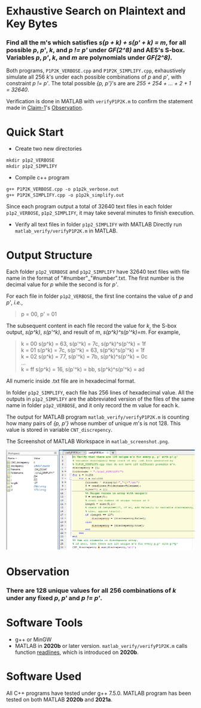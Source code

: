 # Exhaustive Search on Plaintext and Key Bytes
### Find all the m's which satisfies *s(p + k) + s(p' + k) = m*, for all possible *p*, *p'*, *k*, and *p != p'* under *GF(2^8)* and AES's S-box. Variables *p*, *p'*, *k*, and *m* are polynomials under *GF(2^8)*.

Both programs, `P1P2K_VERBOSE.cpp` and `P1P2K_SIMPLIFY.cpp`, exhaustively simulate all 256 *k*'s under each possible combinations of *p* and *p'*, with constraint *p != p'*. The total possible *{p, p'}*'s are are *255 + 254 + ... + 2 + 1 = 32640*.

Verification is done in MATLAB with `verifyP1P2K.m` to confirm the statement made in <u>Claim-1</u>'s <u>Observation</u>.

# Quick Start
* Create two new directories
```
mkdir p1p2_VERBOSE
mkdir p1p2_SIMPLIFY
```
* Compile c++ program
```
g++ P1P2K_VERBOSE.cpp -o p1p2k_verbose.out
g++ P1P2K_SIMPLIFY.cpp -o p1p2k_simplify.out
```
Since each program output a total of 32640 text files in each folder `p1p2_VERBOSE`, `p1p2_SIMPLIFY`, it may take several minutes to finish execution.

* Verify all text files in folder `p1p2_SIMPLIFY` with MATLAB
Directly run `matlab_verify/verifyP1P2K.m` in MATLAB.

# Output Structure
Each folder `p1p2_VERBOSE` and `p1p2_SIMPLIFY` have 32640 text files with file name in the format of "\#number"\_"#number".txt. The first number is the decimal value for *p* while the second is for *p'*.

For each file in folder `p1p2_VERBOSE`, the first line contains the value of *p* and *p'*, *i.e.*,
> p = 00, p' = 01

The subsequent content in each file record the value for *k*, the S-box output, *s(p^k)*, *s(p'^k)*, and result of *m*, *s(p^k)^s(p'^k)=m*.
For example,

> k = 00	  s(p^k) = 63, s(p'^k) = 7c, s(p^k)^s(p'^k) = 1f\
> k = 01	  s(p^k) = 7c, s(p'^k) = 63, s(p^k)^s(p'^k) = 1f\
> k = 02	  s(p^k) = 77, s(p'^k) = 7b, s(p^k)^s(p'^k) = 0c\
> ...\
> k = ff	  s(p^k) = 16, s(p'^k) = bb, s(p^k)^s(p'^k) = ad

All numeric inside .txt file are in hexadecimal format.

In folder `p1p2_SIMPLIFY`, each file has 256 lines of hexadecimal value. All the outputs in `p1p2_SIMPLIFY` are the abbreviated version of the files of the same name in folder `p1p2_VERBOSE`, and it only record the m value for each k.

The output for MATLAB program `matlab_verify/verifyP1P2K.m` is counting how many pairs of *{p, p'}* whose number of unique *m*'s is not 128. This value is stored in variable `CNT_discrepency`.

The Screenshot of MATLAB Workspace in `matlab_screenshot.png`.

![](./matlab_screenshot.png)

# Observation
### There are 128 unique values for all 256 combinations of *k* under any fixed *p*, *p'* and *p != p'*.

# Software Tools
- g++ or MinGW
- MATLAB in __2020b__ or later version. `matlab_verify/verifyP1P2K.m` calls function [readlines](https://www.mathworks.com/help/matlab/ref/readlines.html), which is introduced on __2020b__.

# Software Used
All C++ programs have tested under g++ 7.5.0. MATLAB program has been tested on both MATLAB __2020b__ and __2021a__.
